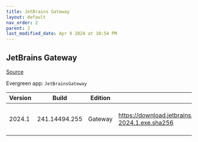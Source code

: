 ```yaml
---
title: JetBrains Gateway
layout: default
nav_order: 2
parent: J
last_modified_date: Apr 9 2024 at 10:54 PM
---
```


## JetBrains Gateway

[Source](https://www.jetbrains.com/)

Evergreen app: `JetBrainsGateway`

| Version | Build         | Edition | Sha256                                                                         | Date     | Size      | Type | URI                                                                                                                                                |
| ------- | ------------- | ------- | ------------------------------------------------------------------------------ | -------- | --------- | ---- | -------------------------------------------------------------------------------------------------------------------------------------------------- |
| 2024.1  | 241.14494.255 | Gateway | https://download.jetbrains.com/idea/gateway/JetBrainsGateway-2024.1.exe.sha256 | 4/4/2024 | 205421560 | exe  | [https://download.jetbrains.com/idea/gateway/JetBrainsGateway-2024.1.exe](https://download.jetbrains.com/idea/gateway/JetBrainsGateway-2024.1.exe) |
